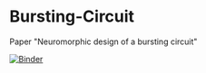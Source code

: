 # Bursting-Circuit

Paper "Neuromorphic design of a bursting circuit"

[![Binder](https://mybinder.org/badge.svg)](https://mybinder.org/v2/gh/lukaribar/Bursting-Circuit/master?filepath=gui_notebook.ipynb)
